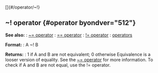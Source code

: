 []{#/operator/~!}
## \~! operator {#operator byondver="512"}
**See also:**
:   [\~= operator](#/operator/~=)
:   [== operator](#/operator/==)
:   [!= operator](#/operator/!=)
:   [operators](#/operator)
<!-- -->
**Format:**
:   A \~! B
<!-- -->
**Returns:**
:   1 if A and B are not equivalent; 0 otherwise
Equivalence is a looser version of equality. See the [\~=
operator](#/operator/~=) for more information.
To check if A and B are not equal, use the != operator.